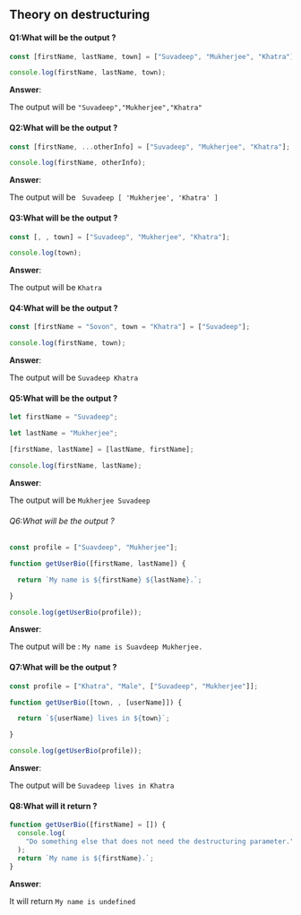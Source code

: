 ## Theory on destructuring

#### Q1:What will be the output ? 

```js
const [firstName, lastName, town] = ["Suvadeep", "Mukherjee", "Khatra"];

console.log(firstName, lastName, town);
```

**Answer**:

The output will be `"Suvadeep","Mukherjee","Khatra"`

#### Q2:What will be the output ? 

```js
const [firstName, ...otherInfo] = ["Suvadeep", "Mukherjee", "Khatra"];

console.log(firstName, otherInfo);
```

**Answer**:

The output will be ` Suvadeep [ 'Mukherjee', 'Khatra' ]` 

#### Q3:What will be the output ? 

```js
const [, , town] = ["Suvadeep", "Mukherjee", "Khatra"];

console.log(town);
```

**Answer**:

The output will be `Khatra`

#### Q4:What will be the output ? 

```js
const [firstName = "Sovon", town = "Khatra"] = ["Suvadeep"];

console.log(firstName, town);
```

**Answer**:

The output will be `Suvadeep Khatra`

#### Q5:What will be the output ? 

```js
let firstName = "Suvadeep";

let lastName = "Mukherjee";

[firstName, lastName] = [lastName, firstName];

console.log(firstName, lastName);
```

**Answer**:

The output will be `Mukherjee Suvadeep`

###### Q6:What will be the  output  ? 

```js
const profile = ["Suavdeep", "Mukherjee"];

function getUserBio([firstName, lastName]) {

  return `My name is ${firstName} ${lastName}.`;

}

console.log(getUserBio(profile));
```

**Answer**:

The output will be : `My name is Suavdeep Mukherjee.`

#### Q7:What will be the output ? 

```js
const profile = ["Khatra", "Male", ["Suvadeep", "Mukherjee"]];

function getUserBio([town, , [userName]]) {

  return `${userName} lives in ${town}`;

}

console.log(getUserBio(profile));
```

**Answer**:

The output will be `Suvadeep lives in Khatra`

#### Q8:What will it return ? 

```js
function getUserBio([firstName] = []) {
  console.log(
    "Do something else that does not need the destructuring parameter."
  );
  return `My name is ${firstName}.`;
}
```

**Answer**:

It will return `My name is undefined`